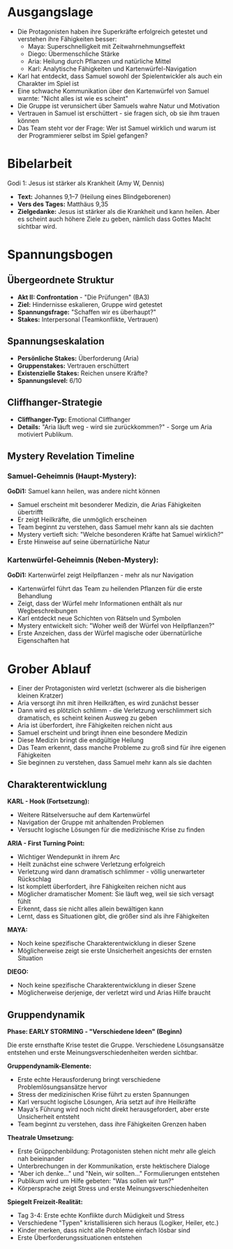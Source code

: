 # Ausgangslage
- Die Protagonisten haben ihre Superkräfte erfolgreich getestet und verstehen ihre Fähigkeiten besser:
  - Maya: Superschnelligkeit mit Zeitwahrnehmungseffekt
  - Diego: Übermenschliche Stärke
  - Aria: Heilung durch Pflanzen und natürliche Mittel
  - Karl: Analytische Fähigkeiten und Kartenwürfel-Navigation
- Karl hat entdeckt, dass Samuel sowohl der Spielentwickler als auch ein Charakter im Spiel ist
- Eine schwache Kommunikation über den Kartenwürfel von Samuel warnte: "Nicht alles ist wie es scheint"
- Die Gruppe ist verunsichert über Samuels wahre Natur und Motivation
- Vertrauen in Samuel ist erschüttert - sie fragen sich, ob sie ihm trauen können
- Das Team steht vor der Frage: Wer ist Samuel wirklich und warum ist der Programmierer selbst im Spiel gefangen?

# Bibelarbeit
Godi 1: Jesus ist stärker als Krankheit (Amy W, Dennis)
- **Text:** Johannes 9,1–7 (Heilung eines Blindgeborenen)
- **Vers des Tages:** Matthäus 9,35
- **Zielgedanke:** Jesus ist stärker als die Krankheit und kann heilen. Aber es scheint auch höhere Ziele zu geben, nämlich dass Gottes Macht sichtbar wird.

# Spannungsbogen

## Übergeordnete Struktur
- **Akt II: Confrontation** - "Die Prüfungen" (BA3)
- **Ziel:** Hindernisse eskalieren, Gruppe wird getestet
- **Spannungsfrage:** "Schaffen wir es überhaupt?"
- **Stakes:** Interpersonal (Teamkonflikte, Vertrauen)

## Spannungseskalation
- **Persönliche Stakes:** Überforderung (Aria)
- **Gruppenstakes:** Vertrauen erschüttert
- **Existenzielle Stakes:** Reichen unsere Kräfte?
- **Spannungslevel:** 6/10

## Cliffhanger-Strategie
- **Cliffhanger-Typ:** Emotional Cliffhanger
- **Details:** "Aria läuft weg - wird sie zurückkommen?" - Sorge um Aria motiviert Publikum.

## Mystery Revelation Timeline
### Samuel-Geheimnis (Haupt-Mystery):
**GoDi1:** Samuel kann heilen, was andere nicht können
- Samuel erscheint mit besonderer Medizin, die Arias Fähigkeiten übertrifft
- Er zeigt Heilkräfte, die unmöglich erscheinen
- Team beginnt zu verstehen, dass Samuel mehr kann als sie dachten
- Mystery vertieft sich: "Welche besonderen Kräfte hat Samuel wirklich?"
- Erste Hinweise auf seine übernatürliche Natur

### Kartenwürfel-Geheimnis (Neben-Mystery):
**GoDi1:** Kartenwürfel zeigt Heilpflanzen - mehr als nur Navigation
- Kartenwürfel führt das Team zu heilenden Pflanzen für die erste Behandlung
- Zeigt, dass der Würfel mehr Informationen enthält als nur Wegbeschreibungen
- Karl entdeckt neue Schichten von Rätseln und Symbolen
- Mystery entwickelt sich: "Woher weiß der Würfel von Heilpflanzen?"
- Erste Anzeichen, dass der Würfel magische oder übernatürliche Eigenschaften hat


# Grober Ablauf

- Einer der Protagonisten wird verletzt (schwerer als die bisherigen kleinen Kratzer)
- Aria versorgt ihn mit ihren Heilkräften, es wird zunächst besser
- Dann wird es plötzlich schlimm - die Verletzung verschlimmert sich dramatisch, es scheint keinen Ausweg zu geben
- Aria ist überfordert, ihre Fähigkeiten reichen nicht aus
- Samuel erscheint und bringt ihnen eine besondere Medizin
- Diese Medizin bringt die endgültige Heilung
- Das Team erkennt, dass manche Probleme zu groß sind für ihre eigenen Fähigkeiten
- Sie beginnen zu verstehen, dass Samuel mehr kann als sie dachten

## Charakterentwicklung

**KARL - Hook (Fortsetzung):**
- Weitere Rätselversuche auf dem Kartenwürfel
- Navigation der Gruppe mit anhaltenden Problemen
- Versucht logische Lösungen für die medizinische Krise zu finden

**ARIA - First Turning Point:**
- Wichtiger Wendepunkt in ihrem Arc
- Heilt zunächst eine schwere Verletzung erfolgreich
- Verletzung wird dann dramatisch schlimmer - völlig unerwarteter Rückschlag
- Ist komplett überfordert, ihre Fähigkeiten reichen nicht aus
- Möglicher dramatischer Moment: Sie läuft weg, weil sie sich versagt fühlt
- Erkennt, dass sie nicht alles allein bewältigen kann
- Lernt, dass es Situationen gibt, die größer sind als ihre Fähigkeiten

**MAYA:**
- Noch keine spezifische Charakterentwicklung in dieser Szene
- Möglicherweise zeigt sie erste Unsicherheit angesichts der ernsten Situation

**DIEGO:**
- Noch keine spezifische Charakterentwicklung in dieser Szene
- Möglicherweise derjenige, der verletzt wird und Arias Hilfe braucht

## Gruppendynamik

**Phase: EARLY STORMING - "Verschiedene Ideen" (Beginn)**

Die erste ernsthafte Krise testet die Gruppe. Verschiedene Lösungsansätze entstehen und erste Meinungsverschiedenheiten werden sichtbar.

**Gruppendynamik-Elemente:**
- Erste echte Herausforderung bringt verschiedene Problemlösungsansätze hervor
- Stress der medizinischen Krise führt zu ersten Spannungen
- Karl versucht logische Lösungen, Aria setzt auf ihre Heilkräfte
- Maya's Führung wird noch nicht direkt herausgefordert, aber erste Unsicherheit entsteht
- Team beginnt zu verstehen, dass ihre Fähigkeiten Grenzen haben

**Theatrale Umsetzung:**
- Erste Grüppchenbildung: Protagonisten stehen nicht mehr alle gleich nah beieinander
- Unterbrechungen in der Kommunikation, erste hektischere Dialoge
- "Aber ich denke..." und "Nein, wir sollten..." Formulierungen entstehen
- Publikum wird um Hilfe gebeten: "Was sollen wir tun?"
- Körpersprache zeigt Stress und erste Meinungsverschiedenheiten

**Spiegelt Freizeit-Realität:**
- Tag 3-4: Erste echte Konflikte durch Müdigkeit und Stress
- Verschiedene "Typen" kristallisieren sich heraus (Logiker, Heiler, etc.)
- Kinder merken, dass nicht alle Probleme einfach lösbar sind
- Erste Überforderungssituationen entstehen
